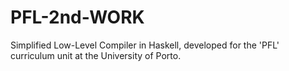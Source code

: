 # PFL-2nd-WORK
Simplified Low-Level Compiler in Haskell, developed for the 'PFL' curriculum unit at the University of Porto.
